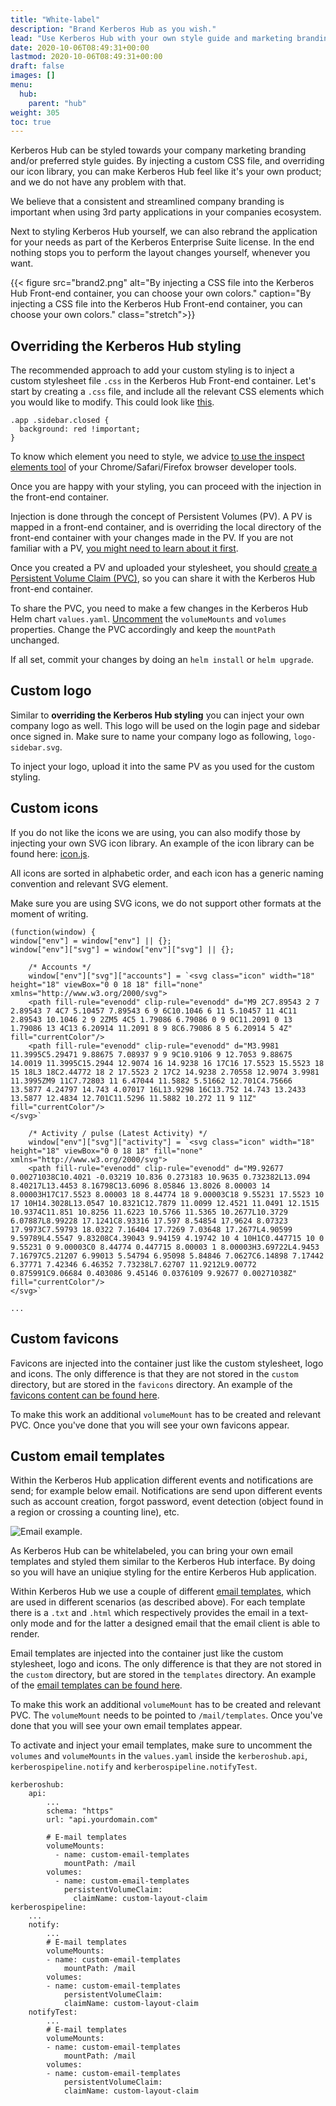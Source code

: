 ```yaml
---
title: "White-label"
description: "Brand Kerberos Hub as you wish."
lead: "Use Kerberos Hub with your own style guide and marketing branding."
date: 2020-10-06T08:49:31+00:00
lastmod: 2020-10-06T08:49:31+00:00
draft: false
images: []
menu:
  hub:
    parent: "hub"
weight: 305
toc: true
---
```


Kerberos Hub can be styled towards your company marketing branding and/or preferred style guides. By injecting a custom CSS file, and overriding our icon library, you can make Kerberos Hub feel like it's your own product; and we do not have any problem with that. 

We believe that a consistent and streamlined company branding is important when using 3rd party applications in your companies ecosystem.

Next to styling Kerberos Hub yourself, we can also rebrand the application for your needs as part of the Kerberos Enterprise Suite license. In the end nothing stops you to perform the layout changes yourself, whenever you want.

{{< figure src="brand2.png" alt="By injecting a CSS file into the Kerberos Hub Front-end container, you can choose your own colors." caption="By injecting a CSS file into the Kerberos Hub Front-end container, you can choose your own colors." class="stretch">}}

## Overriding the Kerberos Hub styling

The recommended approach to add your custom styling is to inject a custom stylesheet file `.css` in the Kerberos Hub Front-end container. Let's start by creating a `.css` file, and include all the relevant CSS elements which you would like to modify. This could look like [this](https://github.com/kerberos-io/hub/blob/master/custom-layout/style.css).

    .app .sidebar.closed {
      background: red !important;
    }

To know which element you need to style, we advice [to use the inspect elements tool](https://developer.chrome.com/docs/devtools/open/#:~:text=When%20you%20want%20to%20inspect,the%20element%20and%20select%20Inspect.&text=Or%20press%20Command%20%2B%20Option%20%2B%20C,%2C%20Linux%2C%20Chrome%20OS) of your Chrome/Safari/Firefox browser developer tools.

Once you are happy with your styling, you can proceed with the injection in the front-end container. 

Injection is done through the concept of Persistent Volumes (PV). A PV is mapped in a front-end container, and is overriding the local directory of the front-end container with your changes made in the PV. If you are not familiar with a PV, [you might need to learn about it first](https://kubernetes.io/docs/concepts/storage/persistent-volumes/#:~:text=A%20PersistentVolume%20(PV)%20is%20a,node%20is%20a%20cluster%20resource.).

Once you created a PV and uploaded your stylesheet, you should [create a Persistent Volume Claim (PVC)](https://github.com/kerberos-io/hub/blob/master/custom-layout/custom-layout-claim.yaml), so you can share it with the Kerberos Hub front-end container.

To share the PVC, you need to make a few changes in the Kerberos Hub Helm chart `values.yaml`. [Uncomment](https://github.com/kerberos-io/hub/blob/master/values.yaml#L210-L224) the `volumeMounts` and `volumes` properties. Change the PVC accordingly and keep the `mountPath` unchanged.

If all set, commit your changes by doing an `helm install` or `helm upgrade`.

## Custom logo

Similar to **overriding the Kerberos Hub styling** you can inject your own company logo as well. This logo will be used on the login page and sidebar once signed in. Make sure to name your company logo as following, `logo-sidebar.svg`. 

To inject your logo, upload it into the same PV as you used for the custom styling.

## Custom icons

If you do not like the icons we are using, you can also modify those by injecting your own SVG icon library. An example of the icon library can be found here: [icon.js](https://github.com/kerberos-io/hub/blob/master/custom-layout/icons.js).

All icons are sorted in alphabetic order, and each icon has a generic naming convention and relevant SVG element. 

Make sure you are using SVG icons, we do not support other formats at the moment of writing.

    (function(window) {
    window["env"] = window["env"] || {};
    window["env"]["svg"] = window["env"]["svg"] || {};
    
        /* Accounts */
        window["env"]["svg"]["accounts"] = `<svg class="icon" width="18" height="18" viewBox="0 0 18 18" fill="none" xmlns="http://www.w3.org/2000/svg">
        <path fill-rule="evenodd" clip-rule="evenodd" d="M9 2C7.89543 2 7 2.89543 7 4C7 5.10457 7.89543 6 9 6C10.1046 6 11 5.10457 11 4C11 2.89543 10.1046 2 9 2ZM5 4C5 1.79086 6.79086 0 9 0C11.2091 0 13 1.79086 13 4C13 6.20914 11.2091 8 9 8C6.79086 8 5 6.20914 5 4Z" fill="currentColor"/>
        <path fill-rule="evenodd" clip-rule="evenodd" d="M3.9981 11.3995C5.29471 9.88675 7.08937 9 9 9C10.9106 9 12.7053 9.88675 14.0019 11.3995C15.2944 12.9074 16 14.9238 16 17C16 17.5523 15.5523 18 15 18L3 18C2.44772 18 2 17.5523 2 17C2 14.9238 2.70558 12.9074 3.9981 11.3995ZM9 11C7.72803 11 6.47044 11.5882 5.51662 12.701C4.75666 13.5877 4.24797 14.743 4.07017 16L13.9298 16C13.752 14.743 13.2433 13.5877 12.4834 12.701C11.5296 11.5882 10.272 11 9 11Z" fill="currentColor"/>
    </svg>`
    
        /* Activity / pulse (Latest Activity) */
        window["env"]["svg"]["activity"] = `<svg class="icon" width="18" height="18" viewBox="0 0 18 18" fill="none" xmlns="http://www.w3.org/2000/svg">
        <path fill-rule="evenodd" clip-rule="evenodd" d="M9.92677 0.00271038C10.4021 -0.03219 10.836 0.273183 10.9635 0.732382L13.094 8.40217L13.4453 8.16798C13.6096 8.05846 13.8026 8.00003 14 8.00003H17C17.5523 8.00003 18 8.44774 18 9.00003C18 9.55231 17.5523 10 17 10H14.3028L13.0547 10.8321C12.7879 11.0099 12.4521 11.0491 12.1515 10.9374C11.851 10.8256 11.6223 10.5766 11.5365 10.2677L10.3729 6.07887L8.99228 17.1241C8.93316 17.597 8.54854 17.9624 8.07323 17.9973C7.59793 18.0322 7.16404 17.7269 7.03648 17.2677L4.90599 9.59789L4.5547 9.83208C4.39043 9.94159 4.19742 10 4 10H1C0.447715 10 0 9.55231 0 9.00003C0 8.44774 0.447715 8.00003 1 8.00003H3.69722L4.9453 7.16797C5.21207 6.99013 5.54794 6.95098 5.84846 7.0627C6.14898 7.17442 6.37771 7.42346 6.46352 7.73238L7.62707 11.9212L9.00772 0.875991C9.06684 0.403086 9.45146 0.0376109 9.92677 0.00271038Z" fill="currentColor"/>
    </svg>`

    ...

## Custom favicons

Favicons are injected into the container just like the custom stylesheet, logo and icons. The only difference is that they are not stored in the `custom` directory, but are stored in the `favicons` directory. An example of the [favicons content can be found here](https://github.com/kerberos-io/hub/tree/master/custom-layout/favicons).

To make this work an additional `volumeMount` has to be created and relevant PVC. Once you've done that you will see your own favicons appear.

## Custom email templates

Within the Kerberos Hub application different events and notifications are send; for example below email. Notifications are send upon different events such as account creation, forgot password, event detection (object found in a region or crossing a counting line), etc.

![Email example](./email-example.png).

As Kerberos Hub can be whitelabeled, you can bring your own email templates and styled them similar to the Kerberos Hub interface. By doing so you will have an uniqiue styling for the entire Kerberos Hub application.

Within Kerberos Hub we use a couple of different [email templates](https://github.com/kerberos-io/hub/tree/master/custom-layout/templates), which are used in different scenarios (as described above). For each template there is a `.txt` and `.html` which respectively provides the email in a text-only mode and for the latter a designed email that the email client is able to render.

Email templates are injected into the container just like the custom stylesheet, logo and icons. The only difference is that they are not stored in the `custom` directory, but are stored in the `templates` directory. An example of the [email templates can be found here](https://github.com/kerberos-io/hub/tree/master/custom-layout/templates).

To make this work an additional `volumeMount` has to be created and relevant PVC. The `volumeMount` needs to be pointed to `/mail/templates`. Once you've done that you will see your own email templates appear.

To activate and inject your email templates, make sure to uncomment the `volumes` and `volumeMounts` in the `values.yaml` inside the `kerberoshub.api`, `kerberospipeline.notify` and `kerberospipeline.notifyTest`.

    kerberoshub:
        api:
            ...
            schema: "https"
            url: "api.yourdomain.com"

            # E-mail templates
            volumeMounts:
              - name: custom-email-templates
                mountPath: /mail
            volumes:
              - name: custom-email-templates
                persistentVolumeClaim:
                  claimName: custom-layout-claim
    kerberospipeline:
        ...
        notify: 
            ...
            # E-mail templates
            volumeMounts:
            - name: custom-email-templates
                mountPath: /mail
            volumes:
            - name: custom-email-templates
                persistentVolumeClaim:
                claimName: custom-layout-claim
        notifyTest:
            ...
            # E-mail templates
            volumeMounts:
            - name: custom-email-templates
                mountPath: /mail
            volumes:
            - name: custom-email-templates
                persistentVolumeClaim:
                claimName: custom-layout-claim